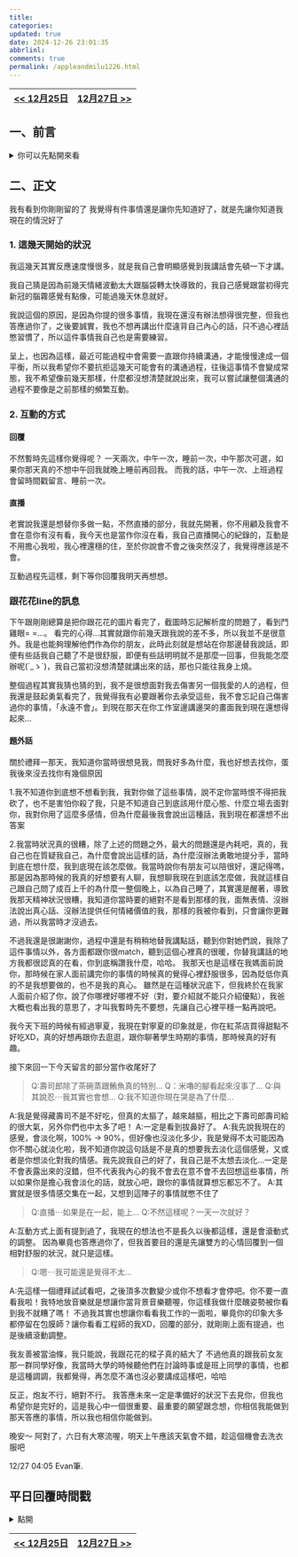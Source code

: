 ```yaml
---
title: 
categories:
updated: true
date: 2024-12-26 23:01:35
abbrlinl:
comments: true
permalink: /appleandmilu1226.html
---
```

| [<< 12月25日](https://normal-evan.com/appleandmilu1225.html) | [12月27日 >>](https://normal-evan.com/appleandmilu1227.html) |
| :----------------------------------------------------------- | -----------------------------------------------------------: |

## 一、前言 
<details>

<summary>你可以先點開來看</summary>
 
恩，我覺得要把生氣的內容打在前面，這樣才不會影響後面的觀看體驗。
你的截圖我都看了，但整篇下來我很不喜歡花花說，我說那段不要找砲友那段，他回我干我屁事跟後面說的那些。因為明明我是在互相打氣，但被他講的一文不值。雖然我知道他是想安慰你或是想替你出口氣(或是替她自己出口氣)，但這是拿來安慰人用的嗎，然後現在感覺把氣出在我身上，這種感覺真的滿差的= =。
但沒關係，以後有在一起，遇到她再跟她慢慢算= =+

</details>

## 二、正文

我有看到你剛剛留的了
我覺得有件事情還是讓你先知道好了，就是先讓你知道我現在的情況好了

### 1. 這幾天開始的狀況

我這幾天其實反應速度慢很多，就是我自己會明顯感覺到我講話會先頓一下才講。

我自己猜是因為前幾天情緒波動太大跟腦袋轉太快導致的，我自己感覺跟當初得完新冠的腦霧感覺有點像，可能過幾天休息就好。

我說這個的原因，是因為你提的很多事情，我現在還沒有辦法想得很完整，但我也答應過你了，之後要誠實，我也不想再講出什麼違背自己內心的話，只不過心裡話憋習慣了，所以這件事情我自己也是需要練習。

呈上，也因為這樣，最近可能過程中會需要一直跟你持續溝通，才能慢慢達成一個平衡，所以我希望你不要抗拒這幾天可能會有的溝通過程，往後這事情不會變成常態，我不希望像前幾天那樣，什麼都沒想清楚就說出來，我可以嘗試讓整個溝通的過程不要像是之前那樣的頻繁互動。

### 2. 互動的方式

#### 回覆
不然暫時先這樣你覺得呢？ 一天兩次，中午一次，睡前一次，中午那次可選，如果你那天真的不想中午回我就晚上睡前再回我。
而我的話，中午一次、上班過程會留時間戳留言、睡前一次。

#### 直播
老實說我還是想替你多做一點，不然直播的部分，我就先開著，你不用顧及我會不會在意你有沒有看，我今天也是當作你沒在看，我自己直播開心的紀錄的，互動是不用擔心我啦，我心裡還穩的住，至於你說會不會之後突然沒了，我覺得應該是不會。

互動過程先這樣，剩下等你回覆我明天再想想。

### 跟花花line的訊息

下午跟剛剛總算是把你跟花花的圖片看完了，截圖時忘記解析度的問題了，看到鬥雞眼= =...。
看完的心得...其實就跟你前幾天跟我說的差不多，所以我並不是很意外。我是也能夠理解他們作為你的朋友，此時此刻就是想站在你那邊替我說話，即便有些話我自己聽了不是很舒服，即便有些話明明就不是那麼一回事，但我能怎麼辦呢(´_ゝ`)，我自己當初沒想清楚就講出來的話，那也只能往我身上燒。

整個過程其實我猜也猜的到，我不是很想面對我去傷害另一個我愛的人的過程，但我還是鼓起勇氣看完了，我覺得我有必要跟著你去承受這些，我不會忘記自己傷害過你的事情，「永遠不會」。到現在那天在你工作室邊講邊哭的畫面我到現在還想得起來...


#### 題外話

關於禮拜一那天，我知道你當時很想見我，問我好多為什麼，我也好想去找你，蛋我後來沒去找你有幾個原因

1.我不知道你到底想不想看到我，我對你做了這些事情，說不定你當時恨不得把我砍了，也不是害怕你殺了我，只是不知道自己到底該用什麼心態、什麼立場去面對你，我對你用了這麼多感情，但為什麼最後我會說出這種話，我到現在都還想不出答案

2.我當時狀況真的很糟，除了上述的問題之外，最大的問題還是內耗吧，真的，我自己也在質疑我自己，為什麼會說出這樣的話，為什麼沒辦法勇敢地提分手，當時到底在想什麼，我到底現在該怎麼做。我當時說你有朋友可以陪很好，還記得嗎，那是因為那時候的我真的好想要有人聊，我想聊我現在到底該怎麼做，我就這樣自己跟自己問了成百上千的為什麼一整個晚上，以為自己睡了，其實還是醒著，導致我那天精神狀況很糟，我知道你當時要的絕對不是看到那樣的我，面無表情、沒辦法說出真心話、沒辦法提供任何情緒價值的我，那樣的我被你看到，只會讓你更難過，所以我當時才沒過去。


不過我還是很謝謝你，過程中還是有稍稍地替我講點話，聽到你對她們說，我除了這件事情以外，各方面都跟你很match，聽到這個心裡真的很暖，你替我講話的地方我都很認真的在看，你到底稱讚我什麼，哈哈。
我那天也是這樣在我媽面前說你，那時候在家人面前講完你的事情的時候真的覺得心裡舒服很多，因為貶低你真的不是我想要做的，也不是我的真心。
雖然是在這種狀況底下，但我終於在我家人面前介紹了你，說了你哪裡好哪裡不好（對，要介紹就不能只介紹優點），我爸大概也看出我的意思了，才叫我暫時先不要想，先讓自己心裡平穩一點再說吧。

我今天下班的時候有經過寧夏，我現在對寧夏的印象就是，你在紅茶店買得甜點不好吃XD，真的好想再跟你去逛逛，跟你聊著學生時期的事情，那時候真的好有趣。


接下來回一下今天留言的部分當作收尾好了

>Q:壽司郎除了茶碗蒸跟鮪魚真的特別...
>Q：米嚕的腳看起來沒事了...
>Q:與其說忍⋯我其實也會想...
>Q:我不知道你現在哭是為了什麼...

A:我是覺得藏壽司不是不好吃，但真的太摳了，越來越摳，相比之下壽司郎壽司給的很大氣，另外你們也中太多了吧！
A:一定是看到拔鼻好了。
A:我先說我現在的感覺，會淡化啊，100% -> 90%，但好像也沒淡化多少，我是覺得不太可能因為你不關心就淡化啦，我不知道你說這句話是不是真的想要我去淡化這個感覺，又或者是你想淡化對我的情感。我先說我自己的好了，我自己是不太想去淡化...一定是不會表露出來的沒錯，但不代表我內心的我不會去在意不會不去回想這些事情，所以如果你是擔心我會淡化的話，就放心吧，跟你的事情就算想忘都忘不了。
A:其實就是很多情感交集在一起，又想到這陣子的事情就憋不住了

>Q:直播⋯如果是在一起，能上...
>Q:不然這樣呢？一天一次就好？

A:互動方式上面有提到過了，我現在的想法也不是長久以後都這樣，還是會滾動式的調整。
因為畢竟也答應過你了，但我首要目的還是先讓雙方的心情回覆到一個相對舒服的狀況，就只是這樣。

>Q:嗯⋯我可能還是覺得不太...

A:先這樣一個禮拜試試看吧，之後頂多次數變少或你不想看才會停吧。你不要一直看我啦！我特地放音樂就是想讓你當背景音樂聽喔，你這樣我做什麼醜姿勢被你看到我不就糟了嗎！
不過我其實也想讓你看看我工作的一面啦，畢竟你的印象大多都停留在包膜師？讓你看看工程師的我XD，回覆的部分，就剛剛上面有提過，也是後續滾動調整。



我友善被當油條，我只能說，我跟花花的樑子真的結大了
不過他真的跟我前女友那一群同學好像，我當時大學的時候聽他們在討論時事或是班上同學的事情，也都是這種調調，我都覺得，再怎麼不滿也沒必要講成這樣吧，哈哈

反正，炮友不行，絕對不行。
我答應未來一定是準備好的狀況下去見你，但我也希望你是完好的，這是我心中一個很重要、最重要的願望跟念想，你相信我能做到那天答應的事情，所以我也相信你能做到。


晚安～
阿對了，六日有大寒流喔，明天上午應該天氣會不錯，趁這個機會去洗衣服吧

12/27 04:05 Evan筆.


## 平日回覆時間戳

<details>

<summary>點開</summary>
-

17:12
https://youtube.com/live/4PVNcNVyTM4?feature=share

16:20
地震？？

16:04
你還記得我之前給你在日本買的吉伊卡哇的鐵盒餅乾嗎？
我剛剛發現我公司附近的7-11有賣，一盒要920 = =
我當時買日幣1600，換算成台幣也才300多，也貴太多了吧


14:09 
補一下yt連結 剛剛重開
https://youtube.com/live/nxckLGQomp0?feature=share

13:48
我剛剛騎車有經過你工作室，結果你還沒開門
我想我之後應該只要有機會都會經過看一下你的工作室
今天是第二天，心情...可能有比較輕鬆一點，但也不確定，這陣子應該會一直反反覆覆
不說了，晚點來工作先去買東西吃


12/26 13:37
早安，我早上睡過頭了就乾脆請假請到中午了，
然後我忘記把程式碼給備份上來，所以昨晚的文章在家裡的電腦
回去我再同步一下
我後來想到我好像可以上班的時候開直播，這樣你也看得到我(雖然我看不到你)
不過有人盯或許我工作會比較認真，哈哈

</details>


| [<< 12月25日](https://normal-evan.com/appleandmilu1225.html) | [12月27日 >>](https://normal-evan.com/appleandmilu1227.html) |
| :----------------------------------------------------------- | -----------------------------------------------------------: |